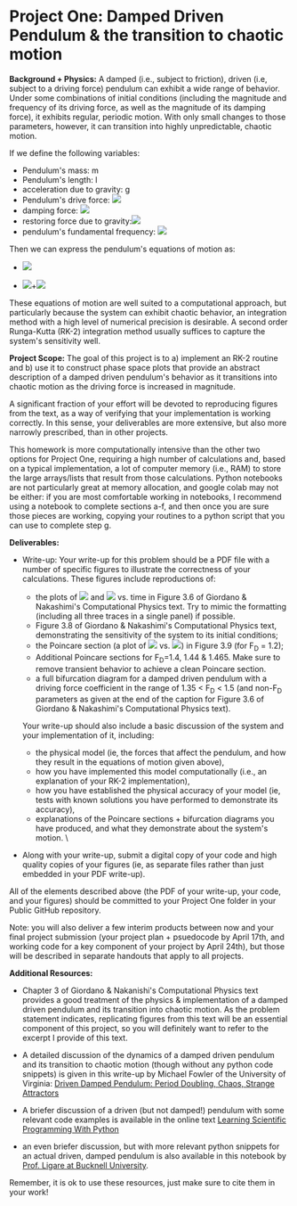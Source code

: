Project One: Damped Driven Pendulum & the transition to chaotic motion
=====================

**Background + Physics:** A damped (i.e., subject to friction), driven (i.e, subject to a driving force) pendulum can exhibit a wide range of behavior.  Under some combinations of initial conditions (including the magnitude and frequency of its driving force, as well as the magnitude of its damping force), it exhibits regular, periodic motion.  With only small changes to those parameters, however, it can transition into highly unpredictable, chaotic motion. 

If we define the following variables:

* Pendulum's mass: m
* Pendulum's length: l
* acceleration due to gravity: g
* Pendulum's drive force: <img src="https://render.githubusercontent.com/render/math?math=F(t) = F_0 \rm{sin}(\omega t)">
* damping force: <img src="https://render.githubusercontent.com/render/math?math=-b l^2 \omega">
* restoring force due to gravity:<img src="https://render.githubusercontent.com/render/math?math=-m g l \rm{sin} \theta">
* pendulum's fundamental frequency: <img src="https://render.githubusercontent.com/render/math?math=\omega_0 = g / l">


Then we can express the pendulum's equations of motion as:

* <img src="https://render.githubusercontent.com/render/math?math=\delta \theta = \omega">

* <img src="https://render.githubusercontent.com/render/math?math=\delta \omega = \omega_0^2 \rm{sin} \theta - \frac{b}{m} \omega">+<img src="https://render.githubusercontent.com/render/math?math=F_0 \rm{sin} (\omega t)">

These equations of motion are well suited to a computational approach, but particularly because the system can exhibit chaotic behavior, an integration method with a high level of numerical precision is desirable.  A second order Runga-Kutta (RK-2) integration method usually suffices to capture the system's sensitivity well. 


**Project Scope:** The goal of this project is to a) implement an RK-2 routine and b) use it to construct phase space plots that provide an abstract description of a damped driven pendulum's behavior as it transitions into chaotic motion as the driving force is increased in magnitude. 

A significant fraction of your effort will be devoted to reproducing figures from the text, as a way of verifying that your implementation is working correctly.  In this sense, your deliverables are more extensive, but also more narrowly prescribed, than in other projects.  

This homework is more computationally intensive than the other two options for Project One, requiring a high number of calculations and, based on a typical implementation, a lot of computer memory (i.e., RAM) to store the large arrays/lists that result from those calculations.  Python notebooks are not particularly great at memory allocation, and google colab may not be either: if you are most comfortable working in notebooks, I recommend using a notebook to complete sections a-f, and then once you are sure those pieces are working, copying your routines to a python script that you can use to complete step g.


**Deliverables:**

* Write-up: Your write-up for this problem should be a PDF file with a number of specific figures to illustrate the correctness of your calculations.  These figures include reproductions of:
    * the plots of <img src="https://render.githubusercontent.com/render/math?math=\theta"> and <img src="https://render.githubusercontent.com/render/math?math=\omega"> vs. time in Figure 3.6 of Giordano & Nakashimi's Computational Physics text.  Try to mimic the formatting (including all three traces in a single panel) if possible.
    * Figure 3.8 of Giordano & Nakashimi's Computational Physics text, demonstrating the sensitivity of the system to its initial conditions;
    * the Poincare section (a plot of <img src="https://render.githubusercontent.com/render/math?math=\theta"> vs. <img src="https://render.githubusercontent.com/render/math?math=\omega">) in Figure 3.9 (for F<sub>D</sub> = 1.2);
    * Additional Poincare sections for F<sub>D</sub>=1.4, 1.44 \& 1.465.  Make sure to remove transient behavior to achieve a clean Poincare section.
    * a full bifurcation diagram for a damped driven pendulum with a driving force coefficient in the range of 1.35 < F<sub>D</sub> < 1.5 (and non-F<sub>D</sub> parameters as given at the end of the caption for Figure 3.6 of Giordano & Nakashimi's Computational Physics text).

	Your write-up should also include a basic discussion of the system and your implementation of it, including:
    
    * the physical model (ie, the forces that affect the pendulum, and how they result in the equations of motion given above), 
    * how you have implemented this model computationally (i.e., an explanation of your RK-2 implementation),
    * how you have established the physical accuracy of your model (ie, tests with known solutions you have performed to demonstrate its accuracy),  
    * explanations of the Poincare sections + bifurcation diagrams you have produced, and what they demonstrate about the system's motion. \\ 

* Along with your write-up, submit a digital copy of your code and high quality copies of your figures (ie, as separate files rather than just embedded in your PDF write-up). 

All of the elements described above (the PDF of your write-up, your code, and your figures) should be committed to your Project One folder in your Public GitHub repository.  

Note: you will also deliver a few interim products between now and your final project submission (your project plan + psuedocode by April 17th, and working code for a key component of your project by April 24th), but those will be described in separate handouts that apply to all projects.


**Additional Resources:** 

* Chapter 3 of Giordano & Nakanishi's Computational Physics text provides a good treatment of the physics & implementation of a damped driven pendulum and its transition into chaotic motion.  As the problem statement indicates, replicating figures from this text will be an essential component of this project, so you will definitely want to refer to the excerpt I provide of this text.

* A detailed discussion of the dynamics of a damped driven pendulum and its transition to chaotic motion (though without any python code snippets) is given in this write-up by Michael Fowler of the University of Virginia: [Driven Damped Pendulum: Period Doubling, Chaos, Strange Attractors](https://galileoandeinstein.phys.virginia.edu/7010/CM_22a_Period_Doubling_Chaos.html)

* A briefer discussion of a driven (but not damped!) pendulum with some relevant code examples is available in the online text [Learning Scientific Programming With Python](https://scipython.com/blog/the-harmonically-driven-pendulum/)

* an even briefer discussion, but with more relevant python snippets for an actual driven, damped pendulum is also available in this notebook by [Prof. Ligare at Bucknell University](https://eg.bucknell.edu/~phys310/jupyter/chaotic_pendulum.html). 

Remember, it is ok to use these resources, just make sure to cite them in your work!
